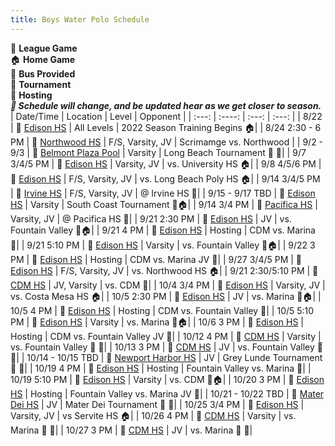 ```yaml
---
title: Boys Water Polo Schedule
---
```

💚 **League Game** <br>
🏠 **Home Game** <br>
🚌 **Bus Provided** <br>
🏁 **Tournament** <br>
🚨 **Hosting** <br>
_**🛑 Schedule will change, and be updated hear as we get closer to season.**_
| Date/Time    | Location | Level     | Opponent |
| :---:        |    :----:   |        :---: | :---: |
| 8/22         | 📍 [Edison HS]() | All Levels | 2022 Season Training Begins 🏠|
| 8/24 2:30 - 6 PM      | 📍 [Northwood HS]()       |  F/S, Varsity, JV | Scrimamge vs. Northwood |
| 9/2 - 9/3   | 📍 [Belmont Plaza Pool]()        | Varsity     | Long Beach Tournament 🚌 🏁|
| 9/7 3/4/5 PM         | 📍 [Edison HS]() | Varsity, JV | vs. University HS 🏠|
| 9/8 4/5/6 PM         | 📍 [Edison HS]() | F/S, Varsity, JV | vs. Long Beach Poly HS 🏠|
| 9/14 3/4/5 PM         | 📍 [Irvine HS]() | F/S, Varsity, JV | @ Irvine HS 🚌|
| 9/15 - 9/17 TBD   | 📍 [Edison HS]()        | Varsity     | South Coast Tournament 🏁🏠|
| 9/14 3/4 PM         | 📍 [Pacifica HS]() | Varsity, JV | @ Pacifica HS 🚌|
| 9/21 2:30 PM         | 📍 [Edison HS]() | JV | vs. Fountain Valley 💚🏠|
| 9/21 4 PM         | 📍 [Edison HS]() | Hosting | CDM vs. Marina 🚨|
| 9/21 5:10 PM         | 📍 [Edison HS]() | Varsity | vs. Fountain Valley 💚🏠|
| 9/22 3 PM         | 📍 [Edison HS]() | Hosting | CDM vs. Marina JV 🚨|
| 9/27 3/4/5 PM         | 📍 [Edison HS]() | F/S, Varsity, JV | vs. Northwood HS 🏠|
| 9/21 2:30/5:10 PM         | 📍 [CDM HS]() | JV, Varsity | vs. CDM 💚|
| 10/4 3/4 PM         | 📍 [Edison HS]() | Varsity, JV | vs. Costa Mesa HS 🏠|
| 10/5 2:30 PM         | 📍 [Edison HS]() | JV | vs. Marina 💚🏠|
| 10/5 4 PM         | 📍 [Edison HS]() | Hosting | CDM vs. Fountain Valley 🚨|
| 10/5 5:10 PM         | 📍 [Edison HS]() | Varsity | vs. Marina 💚🏠|
| 10/6 3 PM         | 📍 [Edison HS]() | Hosting | CDM vs. Fountain Valley JV 🚨|
| 10/12 4 PM        | 📍 [CDM HS]() | Varsity | vs. Fountain Valley 💚 🚌|
| 10/13 3 PM        | 📍 [CDM HS]() | JV | vs. Fountain Valley 💚 🚌|
| 10/14 - 10/15 TBD        | 📍 [Newport Harbor HS]() | JV | Grey Lunde Tournament 🚌 🏁|
| 10/19 4 PM         | 📍 [Edison HS]() | Hosting | Fountain Valley vs. Marina 🚨|
| 10/19 5:10 PM         | 📍 [Edison HS]() | Varsity | vs. CDM 💚🏠|
| 10/20 3 PM         | 📍 [Edison HS]() | Hosting | Fountain Valley vs. Marina JV 🚨|
| 10/21 - 10/22 TBD        | 📍 [Mater Dei HS]() | JV | Mater Dei Tournament 🚌 🏁|
| 10/25 3/4 PM         | 📍 [Edison HS]() | Varsity, JV | vs Servite HS 🏠|
| 10/26 4 PM        | 📍 [CDM HS]() | Varsity | vs. Marina 💚 🚌|
| 10/27 3 PM        | 📍 [CDM HS]() | JV | vs. Marina 💚 🚌|



